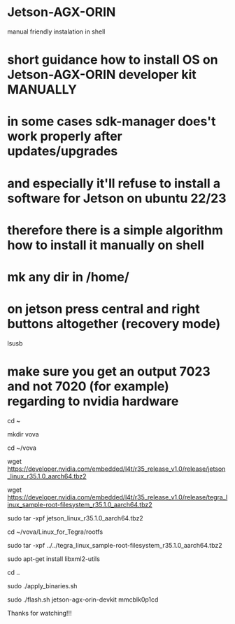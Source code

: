 # Jetson-AGX-ORIN

manual friendly instalation in shell

# short guidance how to install OS on Jetson-AGX-ORIN developer kit MANUALLY

# in some cases sdk-manager does't work properly after updates/upgrades 

# and especially it'll refuse to install a software for Jetson on ubuntu 22/23

# therefore there is a simple algorithm how to install it manually on shell

# mk any dir in /home/<user>

# on jetson press central and right buttons altogether (recovery mode)

lsusb

# make sure you get an output 7023 and not 7020 (for example) regarding to nvidia hardware

cd ~

mkdir vova

cd ~/vova

wget https://developer.nvidia.com/embedded/l4t/r35_release_v1.0/release/jetson_linux_r35.1.0_aarch64.tbz2

wget https://developer.nvidia.com/embedded/l4t/r35_release_v1.0/release/tegra_linux_sample-root-filesystem_r35.1.0_aarch64.tbz2

sudo tar -xpf jetson_linux_r35.1.0_aarch64.tbz2

cd ~/vova/Linux_for_Tegra/rootfs

sudo tar -xpf ../../tegra_linux_sample-root-filesystem_r35.1.0_aarch64.tbz2

sudo apt-get install libxml2-utils

cd ..

sudo ./apply_binaries.sh

sudo ./flash.sh jetson-agx-orin-devkit mmcblk0p1cd

Thanks for watching!!!
